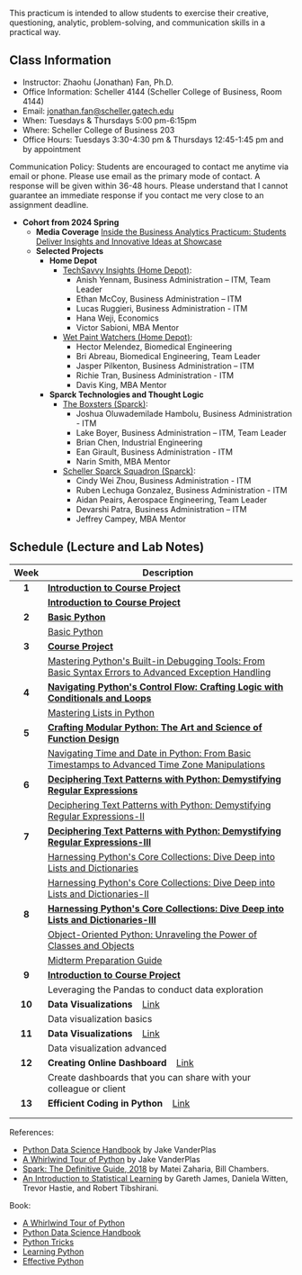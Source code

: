 This practicum is intended to allow students to exercise their creative, questioning, analytic, problem-solving, and communication skills in a practical way.


<!--- must to add--->

<!---learn why and how models create their results.--->

<!---“For most people, AI is like electricity: They don’t know how it works, only that it does work when they flip on a switch,” --->

<!---https://coe.gatech.edu/news/2024/01/college-adds-reimagines-ai-courses-undergraduates?utm_source=newsletter&utm_medium=email&utm_content=https%3A//coe.gatech.edu/news/2024/01/college-adds-reimagines-ai-courses-undergraduates%20%5BOutlook%20Button%5D&utm_campaign=Daily%20Digest%20-%20Jan.%2023%2C%202024#fall-2023-courses --->



<!---Students will be first grounded in the core of the Python computer programming language. Later in the semester, the course will turn to applying Python to important tasks routinely included in data science workflows, such as tasks relating to data wrangling (processing and transforming data in order to derive an informative and manageable data set).--->

<!---https://catalog.barnard.edu/barnard-college/courses-instruction/course-search/?term=3&level=4000%2C9999&pl=0&ph=10&college=BC--->

<!--- ''Life is short (You need Python).'' ---Bruce Eckel"--->
<!---While covering core concepts like univariate and multivariate forecasting/evaluation of forecasts is critical, I believe we should also cover topics like approaching a forecasting a problem, wrangling with time series data/objects, advanced topics like neural networks for time series, hierarchical data, and practical issues when approaching a problem and implementing a solution.--->


<!---This is a course in the analysis of time series data with emphasis on the appropriate choice of models for estimation, testing, and forecasting. Topics or methodologies covered include Univariate Box-Jenkins for fitting and forecasting time series; ARIMA models, stationarity and nonstationarity; diagnosing time series models; transformations; forecasting: point and interval forecasts; seasonal time series models; modeling volatility with ARCH, GARCH; modeling time series with trends; and other methods. --->



<!---Many materials are from [Dr. Yan Yu](https://business.uc.edu/faculty-and-research/departments/obais/faculty/yan-yu.html)’s class notes. --->
<!---Thanks for the contribution from previous Ph.D. students. --->
<!---http://jeffgoldsmith.com/IWAFDA/shortcourse_fosr.html --->
 
<!---Framework for approaching forecasting projects --->
<!---Understanding of traditional and modern approaches to forecasting --->
<!---Exposure to common challenges and how to overcome --->
<!---https://github.com/zzz1990771/data_exp_python/blob/main/index.md?plain=1--->


## Class Information
* Instructor: Zhaohu (Jonathan) Fan, Ph.D.
* Office Information: Scheller 4144 (Scheller College of Business, Room 4144) 
* Email: jonathan.fan@scheller.gatech.edu
* When:  Tuesdays  & Thursdays 5:00 pm-6:15pm
* Where: Scheller College of Business 203       
* Office Hours: Tuesdays 3:30-4:30 pm & Thursdays 12:45-1:45 pm and by appointment
              
Communication Policy: Students are encouraged to contact me anytime via email or phone. Please use email as the primary mode of contact.  A response will be given within 36-48 hours.  Please understand that I cannot guarantee an immediate response if you contact me very close to an assignment deadline. 

*  **Cohort from 2024 Spring** 
    * **Media Coverage**  [Inside the Business Analytics Practicum: Students Deliver Insights and Innovative Ideas at Showcase](https://www.scheller.gatech.edu/news/business-analytics-center/inside-the-business-analytics-practicum-students-deliver-insights-and-innovative-ideas-at-showcase-news-article-bac.html)
    * **Selected Projects** 
       * **Home Depot**
         *  [TechSavvy Insights (Home Depot)](https://www.scheller.gatech.edu/news/business-analytics-center/pix/techsavvy-insights.jpg):
             *  Anish Yennam, Business Administration – ITM, Team Leader
             *  Ethan McCoy, Business Administration – ITM
             *  Lucas Ruggieri, Business Administration - ITM
             *  Hana Weji, Economics
             *  Victor Sabioni, MBA Mentor
         * [Wet Paint Watchers (Home Depot)](https://www.scheller.gatech.edu/news/business-analytics-center/pix/wet-paint-watchers.jpg):
            * Hector Melendez, Biomedical Engineering
            * Bri Abreau, Biomedical Engineering, Team Leader
            * Jasper Pilkenton, Business Administration – ITM
            *  Richie Tran, Business Administration - ITM
            *  Davis King, MBA Mentor
      * **Sparck Technologies and Thought Logic**
        * [The Boxsters (Sparck)](https://www.scheller.gatech.edu/news/business-analytics-center/pix/boxsters.jpg):
           * Joshua Oluwademilade Hambolu, Business Administration - ITM
           * Lake Boyer, Business Administration – ITM, Team Leader
           *  Brian Chen, Industrial Engineering
           *  Ean Girault, Business Administration - ITM
           *  Narin Smith, MBA Mentor    
        * [Scheller Sparck Squadron (Sparck)](https://www.scheller.gatech.edu/news/business-analytics-center/pix/scheller-sparck-squadron.jpg):
           *  Cindy Wei Zhou, Business Administration - ITM
           *  Ruben Lechuga Gonzalez, Business Administration - ITM
           *  Aidan Peairs, Aerospace Engineering, Team Leader
           *  Devarshi Patra, Business Administration – ITM
           *  Jeffrey Campey, MBA Mentor

## Schedule (Lecture and Lab Notes)

| Week          | Description  |
|:-------------:|--------------|
| **1**         |**[Introduction to Course Project](https://jonathanatuscpsu.github.io/business-practicum/Business%20Analytics%20Practicum%20(MGT%204803)-Week1-Tuesday.pdf)** &nbsp;&nbsp;  |
|               |   **[Introduction to Course Project](https://jonathanatuscpsu.github.io/business-practicum/Business%20Analytics%20Practicum%20(MGT%204803)-Week1-Thursday.pdf)** &nbsp;&nbsp; |
| **2**         | **[Basic Python](Business-Programming-Lecture-2.pdf)** &nbsp;&nbsp;   |
|               | [Basic Python](Business-Programming-Lecture-3.pdf) |
| **3**| **[Course Project](https://jonathanatuscpsu.github.io/Business-Programming/course-project.html)**  &nbsp;&nbsp; |
|               | [Mastering Python's Built-in Debugging Tools: From Basic Syntax Errors to Advanced Exception Handling](Business-Programming-Lecture-4.pdf)   
| **4**         | **[Navigating Python's Control Flow: Crafting Logic with Conditionals and Loops](Business-Programming-Lecture-5.pdf)** &nbsp;&nbsp;   |
|               | [Mastering Lists in Python](Business-Programming-Lecture-6.pdf) |
| **5**         | **[Crafting Modular Python: The Art and Science of Function Design](Business-Programming-Lecture-7.pdf)** &nbsp;&nbsp;  |
|               | [Navigating Time and Date in Python: From Basic Timestamps to Advanced Time Zone Manipulations](Business-Programming-Lecture-8.pdf) |
| **6**         | **[Deciphering Text Patterns with Python: Demystifying Regular Expressions](Business-Programming-Lecture-9.pdf)** &nbsp;&nbsp;   |
|               | [Deciphering Text Patterns with Python: Demystifying Regular Expressions-II](Business-Programming-Lecture-10.pdf)
| **7**         | **[Deciphering Text Patterns with Python: Demystifying Regular Expressions-III](Business-Programming-Lecture-11.pdf)** &nbsp;&nbsp;  |
|               | [Harnessing Python's Core Collections: Dive Deep into Lists and Dictionaries](Business-Programming-Lecture-12.pdf) |
|               | [Harnessing Python's Core Collections: Dive Deep into Lists and Dictionaries-II](Business-Programming-Lecture-13.pdf)|
| **8**         | **[Harnessing Python's Core Collections: Dive Deep into Lists and Dictionaries-III](Business-Programming-Lecture-14.pdf)** &nbsp;&nbsp; |
|               | [Object-Oriented Python: Unraveling the Power of Classes and Objects](Business-Programming-Lecture-15.pdf) |
|               | [Midterm Preparation Guide](Business-Programming-Lecture-16.pdf) |
| **9**         | **[Introduction to Course Project](Business-Programming-Lecture-17.pdf)** &nbsp;&nbsp;  |
|               | Leveraging the Pandas to conduct data exploration    |
| **10**        | **Data Visualizations** &nbsp;&nbsp; [Link]()  |
|               | Data visualization basics|
| **11**        | **Data Visualizations** &nbsp;&nbsp; [Link]()  |
|               | Data visualization advanced|
| **12**        | **Creating Online Dashboard** &nbsp;&nbsp; [Link]() |
|               | Create dashboards that you can share with your colleague or client|
| **13**        | **Efficient Coding in Python** &nbsp;&nbsp; [Link]() |
|               |   |
|               | |



References:

* [Python Data Science Handbook](http://shop.oreilly.com/product/0636920034919.do) by Jake VanderPlas
* [A Whirlwind Tour of Python](http://www.oreilly.com/programming/free/a-whirlwind-tour-of-python.csp) by Jake VanderPlas
* [Spark: The Definitive Guide, 2018](https://learning.oreilly.com/library/view/spark-the-definitive/9781491912201/) by Matei Zaharia, Bill Chambers.
* [An Introduction to Statistical Learning](http://www-bcf.usc.edu/~gareth/ISL/) by Gareth James, Daniela Witten, Trevor Hastie, and Robert Tibshirani.

Book:
- [A Whirlwind Tour of Python](https://jakevdp.github.io/WhirlwindTourOfPython/index.html) 
- [Python Data Science Handbook](https://jakevdp.github.io/PythonDataScienceHandbook/)
- [Python Tricks](https://www.amazon.com/Python-Tricks-Buffet-Awesome-Features/dp/1775093301) 
- [Learning Python](https://www.amazon.com/Learning-Python-5th-Mark-Lutz/dp/1449355730) 
- [Effective Python](https://effectivepython.com/) 

<!---Many materials are from [Dr. Yan Yu](https://business.uc.edu/faculty-and-research/departments/obais/faculty/yan-yu.html)’s class notes. Others: - [Make an interactive Power BI dashboard from scratch in 15 minutes.](https://jakevdp.github.io/WhirlwindTourOfPython/index.tml) (Power BI for Business Analytics) --->

<!---Others:
- [Make an interactive Power BI dashboard from scratch in 15 minutes.](https://jakevdp.github.io/WhirlwindTourOfPython/index.tml) (R)--->

<!---Others:
- [Make an interactive Power BI dashboard from scratch in 15 minutes.](https://jakevdp.github.io/WhirlwindTourOfPython/index.tml) (Python) --->

<!---Others:
- [Make an interactive Power BI dashboard from scratch in 15 minutes.](https://jakevdp.github.io/WhirlwindTourOfPython/index.tml) (Time-series)
- Causal Inference
- AB Testing, Product sense, business cases, and mock interview sessions.
<!---https://sites.stat.washington.edu/tsr/s566/syllabus566w18.pdf--->

<!---Google Colab (lowering the learning barrier to the Python world):
Tableau:
- [Make an interactive Power BI dashboard from scratch in 15 minutes.](https://public.tableau.com/app/discover) (Time-series)--->

<!---Power BI dashboard:
- [Make an interactive Power BI dashboard from scratch in 15 minutes.](https://public.tableau.com/app/discover) (Power BI dashboard)--->

<!---https://courses.datainterview.com/courses/take/free-course/lessons/43555813-welcome-to-datainterview-com--->
<!---must-have https://github.com/soltaniehha/Intro-to-Data-Analytics/blob/main/00-Python-Basics/01-Built-in-Scalar-Types.ipynb--->
<!---must-have# resouce 1 https://freelearning.anaconda.cloud/jupyter-notebook-basics/46128--->
<!---must-have# https://www.e-education.psu.edu/geog485/syllabus--->
<!---https://github.com/learning-zone/python-basics--->
<!--- Dan Shah, Applied Forecasting--->
<!---Alexander K. Antony,  Forecasting methods--->

